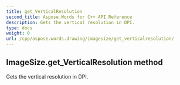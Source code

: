 ```yaml
---
title: get_VerticalResolution
second_title: Aspose.Words for C++ API Reference
description: Gets the vertical resolution in DPI. 
type: docs
weight: 0
url: /cpp/aspose.words.drawing/imagesize/get_verticalresolution/
---
```

## ImageSize.get_VerticalResolution method


Gets the vertical resolution in DPI.

